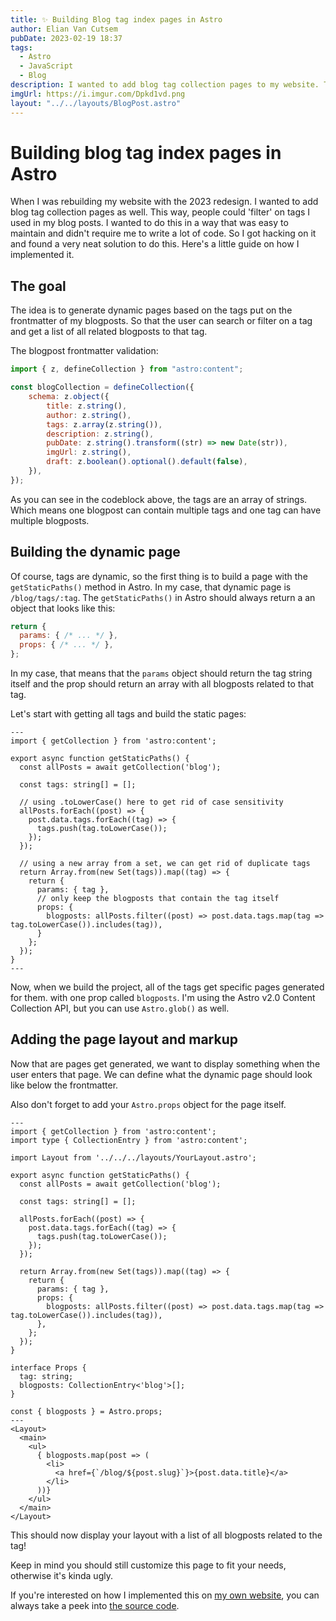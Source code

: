 ```yaml
---
title: ✨ Building Blog tag index pages in Astro
author: Elian Van Cutsem
pubDate: 2023-02-19 18:37
tags:
  - Astro
  - JavaScript
  - Blog
description: I wanted to add blog tag collection pages to my website. This way, people could filter on tags I used in my blog posts. Here is a guide on how I implemented it.
imgUrl: https://i.imgur.com/Dpkd1vd.png
layout: "../../layouts/BlogPost.astro"
---
```


# Building blog tag index pages in Astro

When I was rebuilding my website with the 2023 redesign. I wanted to add blog tag collection pages as well. This way, people could 'filter' on tags I used in my blog posts. I wanted to do this in a way that was easy to maintain and didn't require me to write a lot of code. So I got hacking on it and found a very neat solution to do this. Here's a little guide on how I implemented it.

## The goal

The idea is to generate dynamic pages based on the tags put on the frontmatter of my blogposts. So that the user can search or filter on a tag and get a list of all related blogposts to that tag.

The blogpost frontmatter validation:

```js
import { z, defineCollection } from "astro:content";

const blogCollection = defineCollection({
	schema: z.object({
		title: z.string(),
		author: z.string(),
		tags: z.array(z.string()),
		description: z.string(),
		pubDate: z.string().transform((str) => new Date(str)),
		imgUrl: z.string(),
		draft: z.boolean().optional().default(false),
	}),
});
```

As you can see in the codeblock above, the tags are an array of strings. Which means one blogpost can contain multiple tags and one tag can have multiple blogposts.

## Building the dynamic page

Of course, tags are dynamic, so the first thing is to build a page with the `getStaticPaths()` method in Astro. In my case, that dynamic page is `/blog/tags/:tag`. The `getStaticPaths()` in Astro should always return a an object that looks like this:

```js
return {
  params: { /* ... */ },
  props: { /* ... */ },
};
```

In my case, that means that the `params` object should return the tag string itself and the prop should return an array with all blogposts related to that tag.

Let's start with getting all tags and build the static pages:

```astro
---
import { getCollection } from 'astro:content';

export async function getStaticPaths() {
  const allPosts = await getCollection('blog');

  const tags: string[] = [];

  // using .toLowerCase() here to get rid of case sensitivity
  allPosts.forEach((post) => {
    post.data.tags.forEach((tag) => {
      tags.push(tag.toLowerCase());
    });
  });

  // using a new array from a set, we can get rid of duplicate tags 
  return Array.from(new Set(tags)).map((tag) => {
    return {
      params: { tag },
      // only keep the blogposts that contain the tag itself
	  props: {
	    blogposts: allPosts.filter((post) => post.data.tags.map(tag => tag.toLowerCase()).includes(tag)),
	  }
    };
  });
}
---
```

Now, when we build the project, all of the tags get specific pages generated for them. with one prop called `blogposts`. I'm using the Astro v2.0 Content Collection API, but you can use `Astro.glob()` as well.

## Adding the page layout and markup

Now that are pages get generated, we want to display something when the user enters that page. We can define what the dynamic page should look like below the frontmatter.

Also don't forget to add your `Astro.props` object for the page itself.

```astro
---
import { getCollection } from 'astro:content';
import type { CollectionEntry } from 'astro:content';

import Layout from '../../../layouts/YourLayout.astro';

export async function getStaticPaths() {
  const allPosts = await getCollection('blog');

  const tags: string[] = [];

  allPosts.forEach((post) => {
    post.data.tags.forEach((tag) => {
      tags.push(tag.toLowerCase());
    });
  });

  return Array.from(new Set(tags)).map((tag) => {
    return {
      params: { tag },
      props: {
        blogposts: allPosts.filter((post) => post.data.tags.map(tag => tag.toLowerCase()).includes(tag)),
      },
    };
  });
}

interface Props {
  tag: string;
  blogposts: CollectionEntry<'blog'>[];
}

const { blogposts } = Astro.props;
---
<Layout>
  <main>
	<ul>
	  { blogposts.map(post => (
	    <li>
	      <a href={`/blog/${post.slug}`}>{post.data.title}</a>
	    </li>
	  ))}
	</ul>
  </main>
</Layout>
```

This should now display your layout with a list of all blogposts related to the tag!

Keep in mind you should still customize this page to fit your needs, otherwise it's kinda ugly.

If you're interested on how I implemented this on [my own website](<https://www.elian.codes>), you can always take a peek into [the source code](<https://github.com/eliancodes/eliancodes-frontend>).
